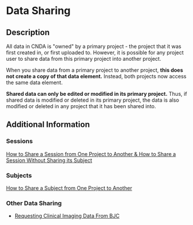 # Data Sharing

## Description

All data in CNDA is "owned" by a primary project - the project that it was first created in, or first uploaded to. However, it is possible for any project user to share data from this primary project into another project.

When you share data from a primary project to another project, **this does not create a copy of that data element.** Instead, both projects now access the same data element.

**Shared data can only be edited or modified in its primary project.** Thus, if shared data is modified or deleted in its primary project, the data is also modified or deleted in any project that it has been shared into.


## Additional Information

### Sessions

[How to Share a Session from One Project to Another & How to Share a Session Without Sharing its Subject](../Experiments/Sharing_a_Session_Between_Projects.md)

### Subjects

[How to Share a Subject from One Project to Another](../Subjects/Sharing_a_Subject_Between_Projects.md)

### Other Data Sharing

 - [Requesting Clinical Imaging Data From BJC](Requesting_Clinical_Imaging_Data_From_BJC.md)

